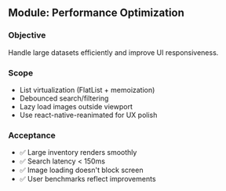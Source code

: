 ## Module: Performance Optimization

### Objective
Handle large datasets efficiently and improve UI responsiveness.

### Scope
- List virtualization (FlatList + memoization)
- Debounced search/filtering
- Lazy load images outside viewport
- Use react-native-reanimated for UX polish

### Acceptance
- ✅ Large inventory renders smoothly
- ✅ Search latency < 150ms
- ✅ Image loading doesn't block screen
- ✅ User benchmarks reflect improvements
